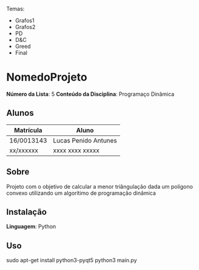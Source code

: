 
Temas:
 - Grafos1
 - Grafos2
 - PD
 - D&C
 - Greed
 - Final 

# NomedoProjeto

**Número da Lista**: 5
**Conteúdo da Disciplina**: Programaço Dinâmica<br>

## Alunos
|Matrícula | Aluno |
| -- | -- |
| 16/0013143  |  Lucas Penido Antunes |
| xx/xxxxxx  |  xxxx xxxx xxxxx |

## Sobre 
Projeto com o objetivo de calcular a menor triângulação dada um polígono convexo utilizando um algorítimo de programação dinâmica

## Instalação 
**Linguagem**: Python<br>

## Uso 
sudo apt-get install python3-pyqt5
python3 main.py



